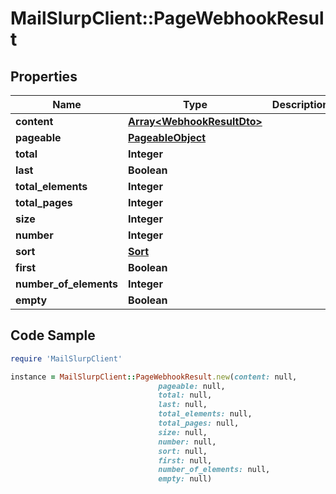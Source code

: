 # MailSlurpClient::PageWebhookResult

## Properties

Name | Type | Description | Notes
------------ | ------------- | ------------- | -------------
**content** | [**Array&lt;WebhookResultDto&gt;**](WebhookResultDto) |  | [optional] 
**pageable** | [**PageableObject**](PageableObject) |  | [optional] 
**total** | **Integer** |  | [optional] 
**last** | **Boolean** |  | [optional] 
**total_elements** | **Integer** |  | [optional] 
**total_pages** | **Integer** |  | [optional] 
**size** | **Integer** |  | [optional] 
**number** | **Integer** |  | [optional] 
**sort** | [**Sort**](Sort) |  | [optional] 
**first** | **Boolean** |  | [optional] 
**number_of_elements** | **Integer** |  | [optional] 
**empty** | **Boolean** |  | [optional] 

## Code Sample

```ruby
require 'MailSlurpClient'

instance = MailSlurpClient::PageWebhookResult.new(content: null,
                                 pageable: null,
                                 total: null,
                                 last: null,
                                 total_elements: null,
                                 total_pages: null,
                                 size: null,
                                 number: null,
                                 sort: null,
                                 first: null,
                                 number_of_elements: null,
                                 empty: null)
```


